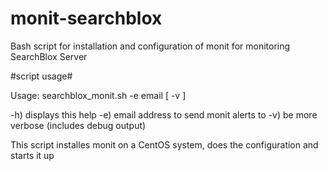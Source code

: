 monit-searchblox
================

Bash script for installation and configuration of monit for monitoring SearchBlox Server

#script usage#

Usage: searchblox_monit.sh -e email [ -v ]

-h) displays this help
-e) email address to send monit alerts to
-v) be more verbose (includes debug output)

This script installes monit on a CentOS system, does the configuration and starts it up

